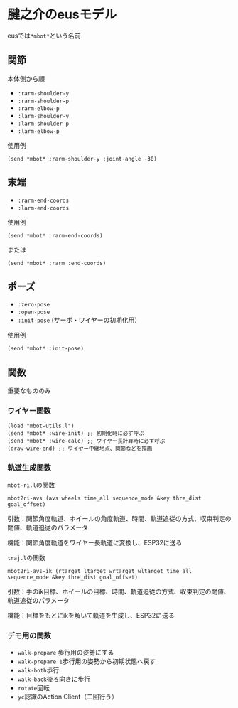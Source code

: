 # 腱之介のeusモデル

eusでは```*mbot*```という名前

## 関節
本体側から順
- ```:rarm-shoulder-y```
- ```:rarm-shoulder-p```
- ```:rarm-elbow-p```
- ```:larm-shoulder-y```
- ```:larm-shoulder-p```
- ```:larm-elbow-p```

使用例

```
(send *mbot* :rarm-shoulder-y :joint-angle -30)
```

## 末端
- ```:rarm-end-coords```
- ```:larm-end-coords```

使用例

```
(send *mbot* :rarm-end-coords)
```
または
```
(send *mbot* :rarm :end-coords)
```

## ポーズ
- ```:zero-pose```
- ```:open-pose```
- ```:init-pose``` (サーボ・ワイヤーの初期化用）

使用例

```
(send *mbot* :init-pose)
```
## 関数
重要なもののみ

### ワイヤー関数
```
(load "mbot-utils.l")
(send *mbot* :wire-init) ;; 初期化時に必ず呼ぶ
(send *mbot* :wire-calc) ;; ワイヤー長計算時に必ず呼ぶ
(draw-wire-end) ;; ワイヤー中継地点、関節などを描画
```
### 軌道生成関数
```mbot-ri.l```の関数
```
mbot2ri-avs (avs wheels time_all sequence_mode &key thre_dist goal_offset)
```
引数：関節角度軌道、ホイールの角度軌道、時間、軌道追従の方式、収束判定の閾値、軌道追従のパラメータ

機能：関節角度軌道をワイヤー長軌道に変換し、ESP32に送る

```traj.l```の関数
```
mbot2ri-avs-ik (rtarget ltarget wrtarget wltarget time_all sequence_mode &key thre_dist goal_offset)
```
引数：手のik目標、ホイールの目標、時間、軌道追従の方式、収束判定の閾値、軌道追従のパラメータ

機能：目標をもとにikを解いて軌道を生成し、ESP32に送る

### デモ用の関数
- ```walk-prepare``` 歩行用の姿勢にする
- ```walk-prepare 1```歩行用の姿勢から初期状態へ戻す
- ```walk-both```歩行
- ```walk-back```後ろ向きに歩行
- ```rotate```回転
- ```yc```認識のAction Client（二回行う）
